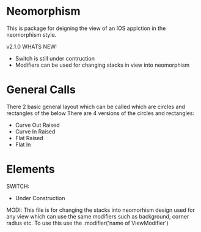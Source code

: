 # Neomorphism

This is package for deigning the view of an IOS applction in the neomorphism style.

v2.1.0
WHATS NEW:
- Switch is still under contruction
- Modifiers can be used for changing stacks in view into neomorphism

# General Calls
There 2 basic general layout which can be called which are circles and rectangles of the below
There are 4 versions of the circles and rectangles:
 - Curve Out Raised
 - Curve In Raised
 - Flat Raised
 - Flat In 
 
 # Elements
SWITCH:
- Under Construction

MODI:
This file is for changing the stacks into neomorhism design used for any view which can use the same modifiers such as background, corner radius etc.
To use this use the .modifier('name of ViewModifier')
